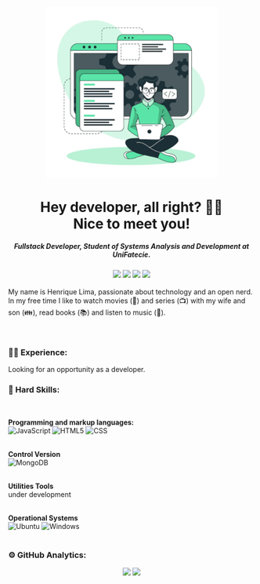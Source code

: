 <div align="Center"><img src="front-end.png" alt="Front-End logo" width="350" height="350" /></div>
<h1 align="center">Hey developer, all right? 🤜🤛 </br>Nice to meet you!</h1>
<h5 align="center">Fullstack Developer, Student of Systems Analysis and Development at UniFatecie.</h5>

<!-- Contatos -->
<div align="center"><a href="https://github.com/thejappa89" alt="github" target="_blank"><img src="https://img.shields.io/badge/GitHub-000000?&style=flat-square&logo=GitHub&logoColor=white"></a>
    <a href="https://www.linkedin.com/in/thejappa89" alt="linkedin" target="_blank"><img src="https://img.shields.io/badge/LinkedIn-%230077B5.svg?&style=flat-square&logo=linkedin&logoColor=white"></a>
    <a href="mailto:jappadev@gmail.com" alt="gmail" target="_blank"><img src="https://img.shields.io/badge/-Gmail-FF0000?style=flat-square&labelColor=FF0000&logo=gmail&logoColor=white&link=mailto:tassiofernandescosta@gmail.com" /></a>
    <a href="https://wa.me/5587991237846" alt="WhatsApp" target="_blank"><img src="https://img.shields.io/badge/-WhatsApp-25d366?style=flat-square&labelColor=25d366&logo=whatsapp&logoColor=white&link=https://wa.me/5584981430120"/></a></div>

</br>
<!-- Sobre mim --> 
My name is Henrique Lima, passionate about technology and an open nerd. In my free time I like to watch movies (🎥) and series (📺) with my wife and son (👪), read books (📚) and listen to music (🎵).
</br>
</br>
</br>

<!-- Experience -->
### 👨‍💻 Experience:
Looking for an opportunity as a developer.
</br>

<!-- Hard Skills -->
### :rocket: Hard Skills:
</br>

**Programming and markup languages:**
</br>
![JavaScript](https://img.shields.io/badge/-JavaScript-333333?style=flat&logo=javascript) ![HTML5](https://img.shields.io/badge/-HTML5-333333?style=flat&logo=HTML5) ![CSS](https://img.shields.io/badge/-CSS-333333?style=flat&logo=CSS3&logoColor=1572B6)
</br>
</br>

**Control Version**
</br>
![MongoDB](https://img.shields.io/badge/-GitHub-333333?style=flat&logo=github)
</br>
</br>

**Utilities Tools**
</br>
under development
</br>
</br>

**Operational Systems** 
</br>
![Ubuntu](https://img.shields.io/badge/-Ubuntu-333333?style=flat&logo=Ubuntu) ![Windows](https://img.shields.io/badge/-Windows-333333?style=flat&logo=Windows&logoColor=0078D6)
</br>
</br>

<!-- GitHub Analytics -->
### :gear: GitHub Analytics:

<p align="center"><a href="https://github.com/thejappa89"><img height="180em" src="https://github-readme-stats.vercel.app/api?username=thejappa89&show_icons=true&theme=tokyonight" /><a/> 
 <img height="180em" src="https://github-readme-stats-eight-theta.vercel.app/api/top-langs/?username=thejappa89&layout=compact&langs_count=8&theme=tokyonight&include_all_commits=true&count_private=true"/></p>
